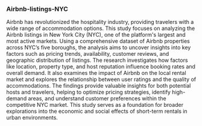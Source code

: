 ### Airbnb-listings-NYC
Airbnb has revolutionized the hospitality industry, providing travelers with a wide range of accommodation options. This study focuses on analyzing the Airbnb listings in New York City (NYC), one of the platform's largest and most active markets. Using a comprehensive dataset of Airbnb properties across NYC’s five boroughs, the analysis aims to uncover insights into key factors such as pricing trends, availability, customer reviews, and geographic distribution of listings. The research investigates how factors like location, property type, and host reputation influence booking rates and overall demand. It also examines the impact of Airbnb on the local rental market and explores the relationship between user ratings and the quality of accommodations. The findings provide valuable insights for both potential hosts and travelers, helping to optimize pricing strategies, identify high-demand areas, and understand customer preferences within the competitive NYC market. This study serves as a foundation for broader explorations into the economic and social effects of short-term rentals in urban environments.
